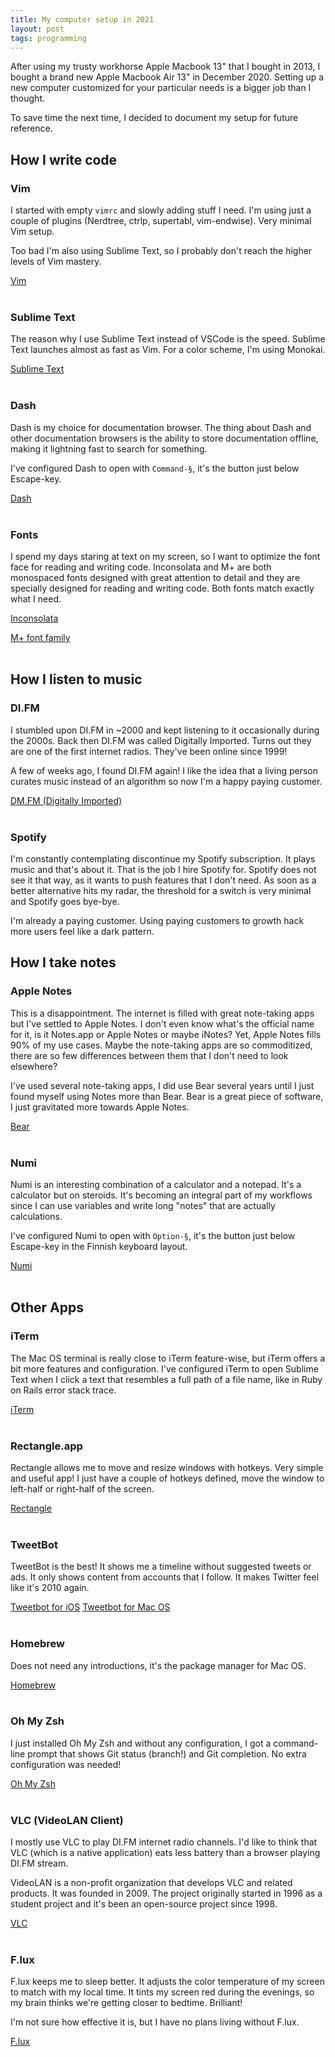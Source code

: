 ```yaml
---
title: My computer setup in 2021
layout: post
tags: programming
---
```

After using my trusty workhorse Apple Macbook 13" that I bought in 2013, I bought a brand new Apple Macbook Air 13" in December 2020. Setting up a new computer customized for your particular needs is a bigger job than I thought.

To save time the next time, I decided to document my setup for future reference.

## How I write code

### Vim

I started with empty `vimrc` and slowly adding stuff I need. I'm using just a couple of plugins (Nerdtree, ctrlp, supertabl, vim-endwise). Very minimal Vim setup.

Too bad I'm also using Sublime Text, so I probably don't reach the higher levels of Vim mastery.

<a href="https://www.vim.org/" target="_blank">Vim</a>
<br>
<br>

### Sublime Text

The reason why I use Sublime Text instead of VSCode is the speed. Sublime Text launches almost as fast as Vim. For a color scheme, I'm using Monokai.

<a href="https://www.sublimetext.com/" target="_blank">Sublime Text</a>
<br>
<br>

### Dash

Dash is my choice for documentation browser. The thing about Dash and other documentation browsers is the ability to store documentation offline, making it lightning fast to search for something.

I've configured Dash to open with `Command-§`, it's the button just below Escape-key.

<a href="https://kapeli.com/dash" target="_blank">Dash</a>
<br>
<br>

### Fonts

I spend my days staring at text on my screen, so I want to optimize the font face for reading and writing code. Inconsolata and M+ are both monospaced fonts designed with great attention to detail and they are specially designed for reading and writing code. Both fonts match exactly what I need.

<a href="https://www.levien.com/type/myfonts/inconsolata.html" target="_blank">Inconsolata</a>

<a href="http://mplus-fonts.osdn.jp/index.html" target="_blank">M+ font family</a>
<br>
<br>

## How I listen to music

### DI.FM

I stumbled upon DI.FM in \~2000 and kept listening to it occasionally during the 2000s. Back then DI.FM was called Digitally Imported. Turns out they are one of the first internet radios. They've been online since 1999!

A few of weeks ago, I found DI.FM again! I like the idea that a living person curates music instead of an algorithm so now I'm a happy paying customer.

<a href="https://www.di.fm">DM.FM (Digitally Imported)</a>
<br>
<br>

### Spotify

I'm constantly contemplating discontinue my Spotify subscription. It plays music and that's about it. That is the job I hire Spotify for. Spotify does not see it that way, as it wants to push features that I don't need. As soon as a better alternative hits my radar, the threshold for a switch is very minimal and Spotify goes bye-bye.

I'm already a paying customer. Using paying customers to growth hack more users feel like a dark pattern.

## How I take notes

### Apple Notes

This is a disappointment. The internet is filled with great note-taking apps but I've settled to Apple Notes. I don't even know what's the official name for it, is it Notes.app or Apple Notes or maybe iNotes? Yet, Apple Notes fills 90% of my use cases. Maybe the note-taking apps are so commoditized, there are so few differences between them that I don't need to look elsewhere?

I've used several note-taking apps, I did use Bear several years until I just found myself using Notes more than Bear. Bear is a great piece of software, I just gravitated more towards Apple Notes.

<a href="https://bear.app/" target="_blank">Bear</a>
<br>
<br>

### Numi

Numi is an interesting combination of a calculator and a notepad. It's a calculator but on steroids. It's becoming an integral part of my workflows since I can use variables and write long "notes" that are actually calculations.

I've configured Numi to open with `Option-§`, it's the button just below Escape-key in the Finnish keyboard layout.

<a href="https://numi.app" target="_blank">Numi</a>
<br>
<br>

## Other Apps

### iTerm

The Mac OS terminal is really close to iTerm feature-wise, but iTerm offers a bit more features and configuration. I've configured iTerm to open Sublime Text when I click a text that resembles a full path of a file name, like in Ruby on Rails error stack trace.

<a href="https://iterm2.com/" target="_blank">iTerm</a>
<br>
<br>

### Rectangle.app

Rectangle allows me to move and resize windows with hotkeys. Very simple and useful app! I just have a couple of hotkeys defined, move the window to left-half or right-half of the screen.

<a href="https://rectangleapp.com/" target="_blank">Rectangle</a>
<br>
<br>

### TweetBot

TweetBot is the best! It shows me a timeline without suggested tweets or ads. It only shows content from accounts that I follow. It makes Twitter feel like it's 2010 again.

<a href="https://tapbots.com/tweetbot/" target="_blank">Tweetbot for iOS</a>
<a href="https://www.tapbots.com/tweetbot/mac/" target="_blank">Tweetbot for Mac OS</a>
<br>
<br>

### Homebrew

Does not need any introductions, it's the package manager for Mac OS.

<a href="https://brew.sh" target="_blank">Homebrew</a>
<br>
<br>

### Oh My Zsh

I just installed Oh My Zsh and without any configuration, I got a command-line prompt that shows Git status (branch!) and Git completion. No extra configuration was needed!

<a href="https://ohmyz.sh/" target="_blank">Oh My Zsh</a>
<br>
<br>

### VLC (VideoLAN Client)

I mostly use VLC to play DI.FM internet radio channels. I'd like to think that VLC (which is a native application) eats less battery than a browser playing DI.FM stream.

VideoLAN is a non-profit organization that develops VLC and related products. It was founded in 2009. The project originally started in 1996 as a student project and it's been an open-source project since 1998.

<a href="https://videolan.org">VLC</a>
<br>
<br>

### F.lux

F.lux keeps me to sleep better. It adjusts the color temperature of my screen to match with my local time. It tints my screen red during the evenings, so my brain thinks we're getting closer to bedtime. Brilliant!

I'm not sure how effective it is, but I have no plans living without F.lux.

<a href="https://justgetflux.com/" target="_blank">F.lux</a>
<br>
<br>

